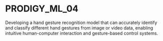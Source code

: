 # PRODIGY_ML_04
Developing a hand gesture recognition model that can accurately identify and classify different hand gestures from image or video data, enabling intuitive human-computer interaction and gesture-based control systems.

